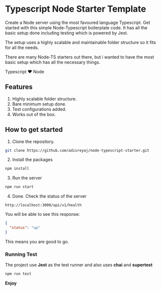 # Typescript Node Starter Template

Create a Node server using the most favoured language Typescript. Get started with this simple Node-Typescript boilerplate code. It has all the basic setup done including testing which is powered by Jest.

The setup uses a highly scalable and maintainable folder structure so it fits for all the needs.

There are many Node-TS starters out there, but i wanted to have the most basic setup which has all the necessary things.

Typescript ❤️️ Node

## Features

1. Highly scalable folder structure.
1. Bare minimum setup done.
1. Test configurations added.
1. Works out of the box.

## How to get started

1. Clone the repository.

```bash
git clone https://github.com/adisreyaj/node-typescript-starter.git
```

2. Install the packages

```bash
npm install
```

3. Run the server

```bash
npm run start
```

4. Done. Check the status of the server

```
http://localhost:3000/api/v1/health
```

You will be able to see this response:

```json
{
  "status": "up"
}
```

This means you are good to go.

### Running Test

The project use **Jest** as the test runner and also uses **chai** and **supertest**

```bash
npm run test
```

**Enjoy**
